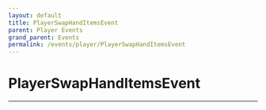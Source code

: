 ```yaml
---
layout: default
title: PlayerSwapHandItemsEvent
parent: Player Events
grand_parent: Events
permalink: /events/player/PlayerSwapHandItemsEvent
---
```


# PlayerSwapHandItemsEvent

---
